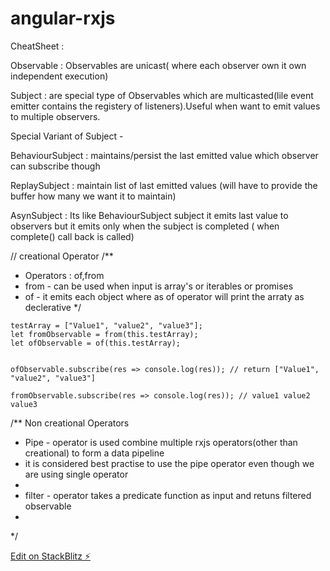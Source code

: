 # angular-rxjs

CheatSheet : 

Observable : Observables are unicast( where each observer own it own independent execution)

Subject : are special type of Observables which are multicasted(lile event emitter contains the registery of listeners).Useful when want to emit values to multiple observers.

Special Variant of Subject - 

BehaviourSubject : maintains/persist the last emitted value which observer can subscribe though

ReplaySubject : maintain list of last emitted values (will have to provide the buffer how many we want it to maintain)

AsynSubject : Its like BehaviourSubject subject it emits last value to observers but it emits only when the subject is completed ( when complete() call back is called)




// creational Operator
  /**
   * Operators : of,from
   * from - can be used when input is array's or iterables or promises
   * of - it emits each object where as of operator will print the arraty as declerative
   */

    testArray = ["Value1", "value2", "value3"];
    let fromObservable = from(this.testArray);
    let ofObservable = of(this.testArray);


    ofObservable.subscribe(res => console.log(res)); // return ["Value1", "value2", "value3"]

    fromObservable.subscribe(res => console.log(res)); // value1 value2 value3




/**
  Non creational Operators
 * Pipe  - operator is used combine multiple rxjs operators(other than creational) to form a data pipeline
 * it is considered best practise to use the pipe operator even though we are using single operator
 * 
 * filter - operator takes a predicate function as input and retuns filtered observable 
 * 
 */


[Edit on StackBlitz ⚡️](https://stackblitz.com/edit/angular-27gwhd)